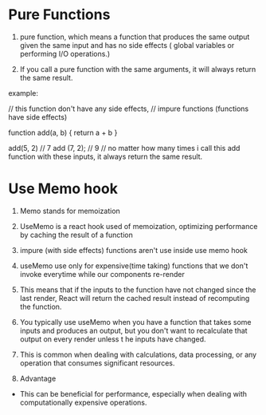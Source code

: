 # Pure Functions

1.  pure function, which means a function that produces the same output given the same input and has no side effects ( global variables or performing I/O operations.)

2.  If you call a pure function with the same arguments, it will always return the same result.

example:

// this function don't have any side effects,
// impure functions (functions have side effects)

function add(a, b) {
return a + b
}

add(5, 2) // 7
add (7, 2); // 9
// no matter how many times i call this add function with these inputs, it always return the same result.

# Use Memo hook

1. Memo stands for memoization

2. UseMemo is a react hook used of memoization, optimizing performance by caching the result of a function
3. impure (with side effects) functions aren't use inside use memo hook

4. useMemo use only for expensive(time taking) functions that we don't invoke everytime while our
   components re-render
5. This means that if the inputs to the function have not changed since the last render, React will return the cached result instead of recomputing the function.

6. You typically use useMemo when you have a function that takes some inputs and produces an output, but you don't want to recalculate that output on every render unless t he inputs have changed.

7. This is common when dealing with calculations, data processing, or any operation that consumes significant resources.

8. Advantage

- This can be beneficial for performance, especially when dealing with computationally expensive operations.
